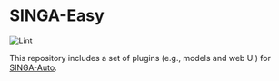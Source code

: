 # SINGA-Easy

![Lint](https://github.com/nusdbsystem/singa-easy/workflows/Lint/badge.svg?branch=master&event=push)


This repository includes a set of plugins (e.g., models and web UI) for [SINGA-Auto](https://github.com/nusdbsystem/singa-auto/).

